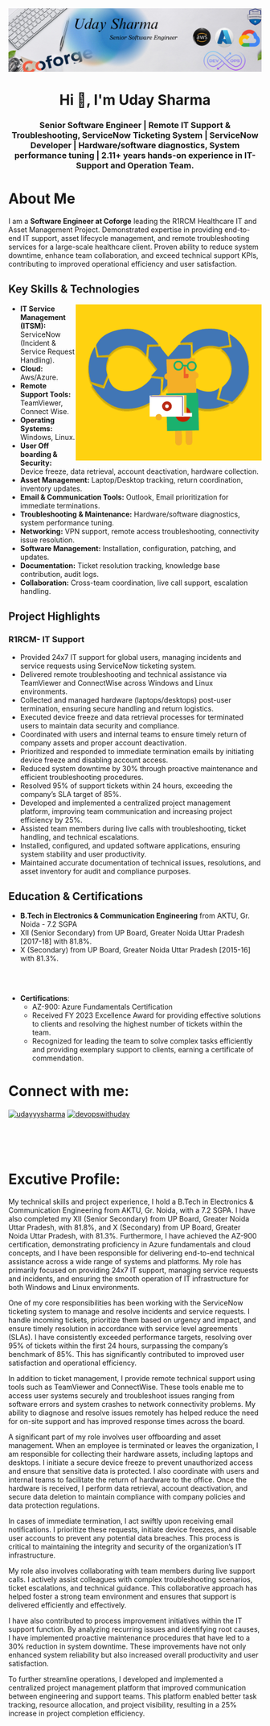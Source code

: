 <img style="display: block; margin: 0 auto;"  src="https://github.com/udayyysharmaa/udayyysharmaa/blob/master/Grey%20Minimalist%20Business%20Linkedin%20Banner.png">
<h1 align="center">Hi 👋, I'm Uday Sharma</h1>
<h3 align="center">Senior Software Engineer | Remote IT Support & Troubleshooting, ServiceNow Ticketing System | ServiceNow Developer | Hardware/software diagnostics, System performance tuning | 2.11+ years hands-on experience in IT-Support and Operation Team.</h3>


<h1>About Me</h1>
<p>I am a <strong>Software Engineer at Coforge</strong> leading the R1RCM Healthcare IT and Asset Management Project. Demonstrated expertise in providing end-to-end IT support, asset lifecycle management, and remote troubleshooting services for a large-scale healthcare client. Proven ability to reduce system downtime, enhance team collaboration, and exceed technical support KPIs, contributing to improved operational efficiency and user satisfaction.</p>

<h2>Key Skills & Technologies</h2> <img width="370" align="right" src="https://github.com/udayyysharmaa/udayyysharmaa/blob/master/devopimage.gif">
<ul>
            <li><strong>IT Service Management (ITSM):</strong> ServiceNow (Incident & Service Request Handling).</li>
            <li><strong>Cloud:</strong> Aws/Azure.</li>
            <li><strong>Remote Support Tools:</strong> TeamViewer, Connect Wise.</li>
            <li><strong>Operating Systems:</strong> Windows, Linux.</li>
            <li><strong>User Off boarding & Security:</strong> Device freeze, data retrieval, account deactivation, hardware collection.</li>
            <li><strong>Asset Management:</strong> Laptop/Desktop tracking, return coordination, inventory updates.</li>
            <li><strong>Email & Communication Tools:</strong> Outlook, Email prioritization for immediate terminations.</li>
            <li><strong>Troubleshooting & Maintenance:</strong> Hardware/software diagnostics, system performance tuning.</li>
            <li><strong>Networking:</strong> VPN support, remote access troubleshooting, connectivity issue resolution.</li>
            <li><strong>Software Management:</strong> Installation, configuration, patching, and updates.</li>
            <li><strong>Documentation:</strong> Ticket resolution tracking, knowledge base contribution, audit logs.</li>
            <li><strong>Collaboration:</strong> Cross-team coordination, live call support, escalation handling.</li>

</ul>


<h2>Project Highlights</h2>
      <h3>R1RCM- IT Support</h3>
        <ul>
            <li>Provided 24x7 IT support for global users, managing incidents and service requests using ServiceNow ticketing system.</li>
            <li>Delivered remote troubleshooting and technical assistance via TeamViewer and ConnectWise across Windows and Linux environments.</li>
            <li>Collected and managed hardware (laptops/desktops) post-user termination, ensuring secure handling and return logistics.</li>
            <li>Executed device freeze and data retrieval processes for terminated users to maintain data security and compliance.</li>
            <li>Coordinated with users and internal teams to ensure timely return of company assets and proper account deactivation.</li>
            <li>Prioritized and responded to immediate termination emails by initiating device freeze and disabling account access.</li>
            <li>Reduced system downtime by 30% through proactive maintenance and efficient troubleshooting procedures.</li>
            <li>Resolved 95% of support tickets within 24 hours, exceeding the company’s SLA target of 85%.</li>
            <li>Developed and implemented a centralized project management platform, improving team communication and increasing project efficiency by 25%.</li>
            <li>Assisted team members during live calls with troubleshooting, ticket handling, and technical escalations.</li>
            <li>Installed, configured, and updated software applications, ensuring system stability and user productivity.</li>
            <li>Maintained accurate documentation of technical issues, resolutions, and asset inventory for audit and compliance purposes.</li> </ul>

<h2>Education & Certifications</h2>
   <ul>
            <li><strong>B.Tech in Electronics & Communication Engineering</strong> from AKTU, Gr. Noida - 7.2 SGPA</li>
            <li>XII (Senior Secondary) from UP Board, Greater Noida Uttar Pradesh [2017-18] with 81.8%.</li>
            <li>X (Secondary) from UP Board, Greater Noida Uttar Pradesh [2015-16] with 81.3%.</li></ul><br><br>
            <ul>
                        <li><strong>Certifications</strong>:
                                    <ul>
                                                <li>AZ-900: Azure Fundamentals Certification</li>
                                                <li>Received FY 2023 Excellence Award for providing effective solutions to clients and resolving the highest number of tickets within the team.</li>
                                                <li>Recognized for leading the team to solve complex tasks efficiently and providing exemplary support to clients, earning a certificate of commendation.</li>
                                    </ul>
                        </li>
            </ul>
  


<h1 align="left">Connect with me:</h1>
<p align="left">
<a href="https://linkedin.com/in/udayyysharma" target="blank"><img align="center" src="https://raw.githubusercontent.com/rahuldkjain/github-profile-readme-generator/master/src/images/icons/Social/linked-in-alt.svg" alt="udayyysharma" height="30" width="40" /></a> <a href="https://udayyysharma.hashnode.dev/" target="blank"><img align="center" src="https://raw.githubusercontent.com/rahuldkjain/github-profile-readme-generator/master/src/images/icons/Social/hashnode.svg" alt="devopswithuday" height="30" width="40" /></a>
</p><br><br><br>




<h1 align="left">Excutive Profile:</h1>
<p>My technical skills and project experience, I hold a B.Tech in Electronics & Communication Engineering from AKTU, Gr. Noida, with a 7.2 SGPA. I have also completed my XII (Senior Secondary) from UP Board, Greater Noida Uttar Pradesh, with 81.8%, and X (Secondary) from UP Board, Greater Noida Uttar Pradesh, with 81.3%. Furthermore, I have achieved the AZ-900 certification, demonstrating proficiency in Azure fundamentals and cloud concepts, and I have been responsible for delivering end-to-end technical assistance across a wide range of systems and platforms. My role has primarily focused on providing 24x7 IT support, managing service requests and incidents, and ensuring the smooth operation of IT infrastructure for both Windows and Linux environments.

One of my core responsibilities has been working with the ServiceNow ticketing system to manage and resolve incidents and service requests. I handle incoming tickets, prioritize them based on urgency and impact, and ensure timely resolution in accordance with service level agreements (SLAs). I have consistently exceeded performance targets, resolving over 95% of tickets within the first 24 hours, surpassing the company’s benchmark of 85%. This has significantly contributed to improved user satisfaction and operational efficiency.

In addition to ticket management, I provide remote technical support using tools such as TeamViewer and ConnectWise. These tools enable me to access user systems securely and troubleshoot issues ranging from software errors and system crashes to network connectivity problems. My ability to diagnose and resolve issues remotely has helped reduce the need for on-site support and has improved response times across the board.

A significant part of my role involves user offboarding and asset management. When an employee is terminated or leaves the organization, I am responsible for collecting their hardware assets, including laptops and desktops. I initiate a secure device freeze to prevent unauthorized access and ensure that sensitive data is protected. I also coordinate with users and internal teams to facilitate the return of hardware to the office. Once the hardware is received, I perform data retrieval, account deactivation, and secure data deletion to maintain compliance with company policies and data protection regulations.

In cases of immediate termination, I act swiftly upon receiving email notifications. I prioritize these requests, initiate device freezes, and disable user accounts to prevent any potential data breaches. This process is critical to maintaining the integrity and security of the organization’s IT infrastructure.

My role also involves collaborating with team members during live support calls. I actively assist colleagues with complex troubleshooting scenarios, ticket escalations, and technical guidance. This collaborative approach has helped foster a strong team environment and ensures that support is delivered efficiently and effectively.

I have also contributed to process improvement initiatives within the IT support function. By analyzing recurring issues and identifying root causes, I have implemented proactive maintenance procedures that have led to a 30% reduction in system downtime. These improvements have not only enhanced system reliability but also increased overall productivity and user satisfaction.

To further streamline operations, I developed and implemented a centralized project management platform that improved communication between engineering and support teams. This platform enabled better task tracking, resource allocation, and project visibility, resulting in a 25% increase in project completion efficiency.</p>
